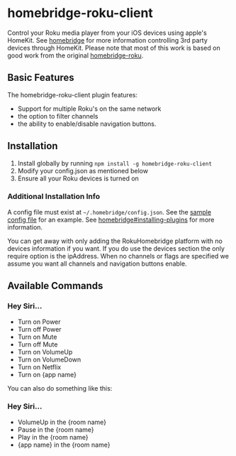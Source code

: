 # homebridge-roku-client

Control your Roku media player from your iOS devices using apple's HomeKit. See [homebridge](https://github.com/nfarina/homebridge) for more information controlling 3rd party devices through HomeKit.  Please note that most of this work is based on good work from the original [homebridge-roku](https://github.com/bschlenk/homebridge-roku).

## Basic Features
The homebridge-roku-client plugin features:
* Support for multiple Roku's on the same network
* the option to filter channels
* the ability to enable/disable navigation buttons.

## Installation

1. Install globally by running `npm install -g homebridge-roku-client`
2. Modify your config.json as mentioned below
3. Ensure all your Roku devices is turned on

### Additional Installation Info

A config file must exist at `~/.homebridge/config.json`. See the [sample config file](https://github.com/tonym97/homebridge-roku-client/blob/master/config.json) for an example.
See [homebridge#installing-plugins](https://github.com/nfarina/homebridge#installing-plugins) for more information.

You can get away with only adding the RokuHomebridge platform with no devices information if you want.  If you do use the devices section the only require option is the ipAddress.  When no channels or flags are specified we assume you want all channels and navigation buttons enable.

## Available Commands

### Hey Siri...
* Turn on Power
* Turn off Power
* Turn on Mute
* Turn off Mute
* Turn on VolumeUp
* Turn on VolumeDown
* Turn on Netflix
* Turn on {app name}

You can also do something like this:

### Hey Siri...
 * VolumeUp in the {room name}
 * Pause in the {room name}
 * Play in the {room name}
 * {app name} in the {room name}
